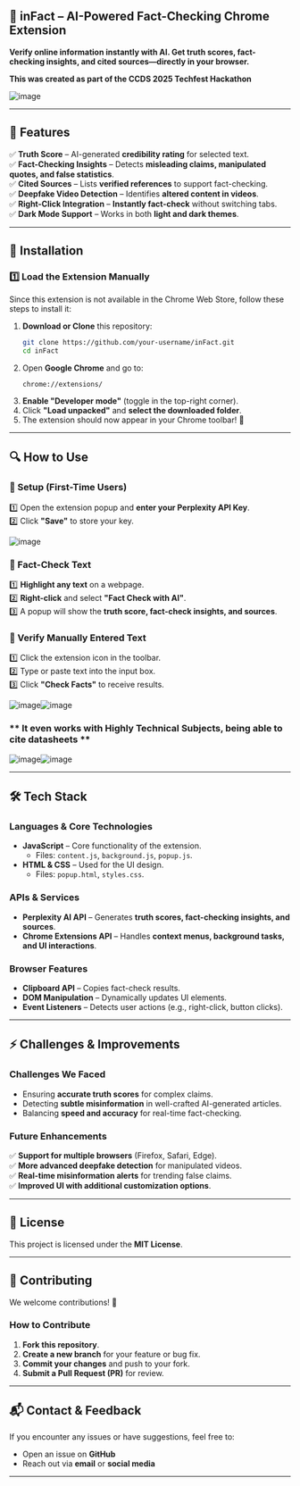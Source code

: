 ## **📰 inFact – AI-Powered Fact-Checking Chrome Extension**  

**Verify online information instantly with AI. Get truth scores, fact-checking insights, and cited sources—directly in your browser.**

**This was created as part of the CCDS 2025 Techfest Hackathon**

![image](https://github.com/user-attachments/assets/c5b42927-3357-4f85-8ce0-2120d41e8389)


---

## **📌 Features**  
✅ **Truth Score** – AI-generated **credibility rating** for selected text.  
✅ **Fact-Checking Insights** – Detects **misleading claims, manipulated quotes, and false statistics**.  
✅ **Cited Sources** – Lists **verified references** to support fact-checking.  
✅ **Deepfake Video Detection** – Identifies **altered content in videos**.  
✅ **Right-Click Integration** – **Instantly fact-check** without switching tabs.  
✅ **Dark Mode Support** – Works in both **light and dark themes**.  

---

## **🚀 Installation**  

### **1️⃣ Load the Extension Manually**  
Since this extension is not available in the Chrome Web Store, follow these steps to install it:  

1. **Download or Clone** this repository:  
   ```bash
   git clone https://github.com/your-username/inFact.git
   cd inFact
   ```  
2. Open **Google Chrome** and go to:  
   ```
   chrome://extensions/
   ```  
3. **Enable "Developer mode"** (toggle in the top-right corner).  
4. Click **"Load unpacked"** and **select the downloaded folder**.  
5. The extension should now appear in your Chrome toolbar! 🎉  

---

## **🔍 How to Use**  

### **🔹 Setup (First-Time Users)**  
1️⃣ Open the extension popup and **enter your Perplexity API Key**.  
2️⃣ Click **"Save"** to store your key.  

![image](https://github.com/user-attachments/assets/e0ae18da-b829-41b4-a8ad-cc2bd1c7e535)


### **🔹 Fact-Check Text**  
1️⃣ **Highlight any text** on a webpage.  
2️⃣ **Right-click** and select **"Fact Check with AI"**.  
3️⃣ A popup will show the **truth score, fact-check insights, and sources**.  

### **🔹 Verify Manually Entered Text**  
1️⃣ Click the extension icon in the toolbar.  
2️⃣ Type or paste text into the input box.  
3️⃣ Click **"Check Facts"** to receive results.  



![image](https://github.com/user-attachments/assets/af02a3a0-ca2f-4d47-a2c6-2b4f5fd29e6d)![image](https://github.com/user-attachments/assets/b261825e-149f-4b1a-95be-0db92c18d66f)

### ** It even works with Highly Technical Subjects, being able to cite datasheets ** 

![image](https://github.com/user-attachments/assets/513e7c47-932a-426e-bde5-dc7ca6e47f11)![image](https://github.com/user-attachments/assets/b186af67-d14c-438e-a577-076aaf83ba4b)




---

## **🛠️ Tech Stack**  

### **Languages & Core Technologies**  
- **JavaScript** – Core functionality of the extension.  
  - Files: `content.js`, `background.js`, `popup.js`.  
- **HTML & CSS** – Used for the UI design.  
  - Files: `popup.html`, `styles.css`.  

### **APIs & Services**  
- **Perplexity AI API** – Generates **truth scores, fact-checking insights, and sources**.  
- **Chrome Extensions API** – Handles **context menus, background tasks, and UI interactions**.  

### **Browser Features**  
- **Clipboard API** – Copies fact-check results.  
- **DOM Manipulation** – Dynamically updates UI elements.  
- **Event Listeners** – Detects user actions (e.g., right-click, button clicks).  

---

## **⚡ Challenges & Improvements**  
### **Challenges We Faced**  
- Ensuring **accurate truth scores** for complex claims.  
- Detecting **subtle misinformation** in well-crafted AI-generated articles.  
- Balancing **speed and accuracy** for real-time fact-checking.  

### **Future Enhancements**  
✅ **Support for multiple browsers** (Firefox, Safari, Edge).  
✅ **More advanced deepfake detection** for manipulated videos.  
✅ **Real-time misinformation alerts** for trending false claims.  
✅ **Improved UI with additional customization options**.  

---

## **📜 License**  
This project is licensed under the **MIT License**.  

---

## **📢 Contributing**  
We welcome contributions! 🚀  

### **How to Contribute**  
1. **Fork this repository**.  
2. **Create a new branch** for your feature or bug fix.  
3. **Commit your changes** and push to your fork.  
4. **Submit a Pull Request (PR)** for review.  

---

## **📬 Contact & Feedback**  
If you encounter any issues or have suggestions, feel free to:  
- Open an issue on **GitHub**  
- Reach out via **email** or **social media**  

---

